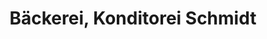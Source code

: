 ---
title: "Bäckerei, Konditorei Schmidt"
url: /nidda/baeckerei-konditorei-schmidt/
shop: Bäckerei
---